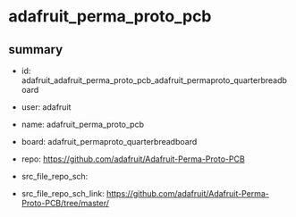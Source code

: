 # adafruit_perma_proto_pcb
 
## summary 
* id: adafruit_adafruit_perma_proto_pcb_adafruit_permaproto_quarterbreadboard
* user: adafruit
* name: adafruit_perma_proto_pcb
* board: adafruit_permaproto_quarterbreadboard
* repo: https://github.com/adafruit/Adafruit-Perma-Proto-PCB



* src_file_repo_sch: 
* src_file_repo_sch_link: https://github.com/adafruit/Adafruit-Perma-Proto-PCB/tree/master/






